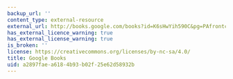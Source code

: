```yaml
---
backup_url: ''
content_type: external-resource
external_url: http://books.google.com/books?id=K6sHwYih590C&pg=PAfrontcover
has_external_licence_warning: true
has_external_license_warning: true
is_broken: ''
license: https://creativecommons.org/licenses/by-nc-sa/4.0/
title: Google Books
uid: a2897fae-a618-4b93-b02f-25e62d58932b
---
```

